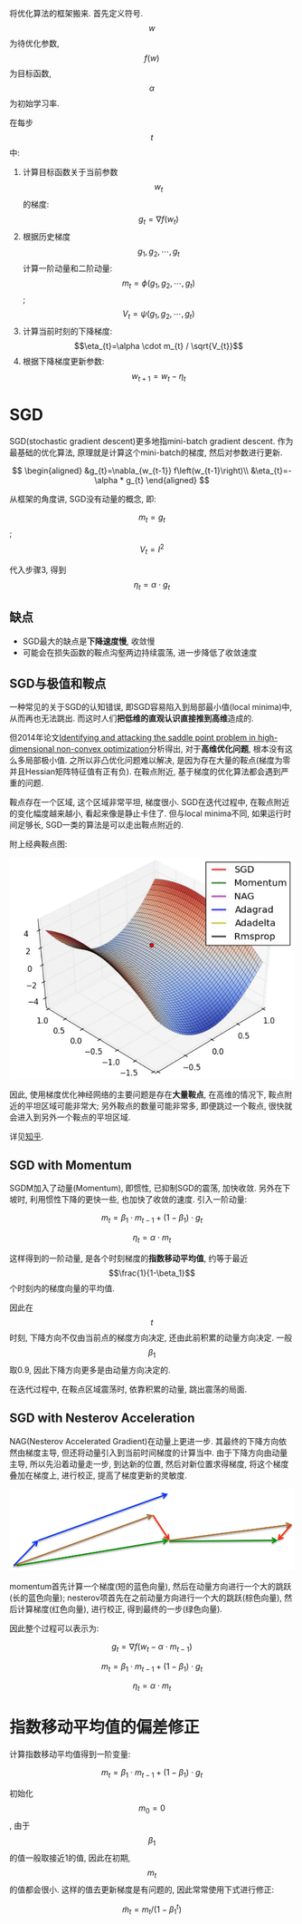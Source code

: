 将优化算法的框架搬来. 首先定义符号. $$w$$为待优化参数, $$f(w)$$为目标函数, $$\alpha$$为初始学习率.

在每步$$t$$中:

1. 计算目标函数关于当前参数$$w_t$$的梯度: $$g_{t}=\nabla f\left(w_{t}\right)$$
2. 根据历史梯度$$g_{1}, g_{2}, \cdots, g_{t}$$计算一阶动量和二阶动量: $$m_{t}=\phi\left(g_{1}, g_{2}, \cdots, g_{t}\right)$$; $$V_{t}=\psi\left(g_{1}, g_{2}, \cdots, g_{t}\right)$$
3. 计算当前时刻的下降梯度: $$\eta_{t}=\alpha \cdot m_{t} / \sqrt{V_{t}}$$
4. 根据下降梯度更新参数: $$w_{t+1}=w_{t}-\eta_{t}$$

# SGD

SGD(stochastic gradient descent)更多地指mini-batch gradient descent. 作为最基础的优化算法, 原理就是计算这个mini-batch的梯度, 然后对参数进行更新.

$$
\begin{aligned}
&g_{t}=\nabla_{w_{t-1}} f\left(w_{t-1}\right)\\
&\eta_{t}=-\alpha * g_{t}
\end{aligned}
$$

从框架的角度讲, SGD没有动量的概念, 即:

$$m_t=g_t$$; $$V_t=I^2$$

代入步骤3, 得到$$\eta_t=\alpha\cdot g_t$$

## 缺点

- SGD最大的缺点是**下降速度慢**, 收敛慢
- 可能会在损失函数的鞍点沟壑两边持续震荡, 进一步降低了收敛速度

## SGD与极值和鞍点

一种常见的关于SGD的认知错误, 即SGD容易陷入到局部最小值(local minima)中, 从而再也无法跳出. 而这时人们**把低维的直观认识直接推到高维**造成的.

但2014年论文[Identifying and attacking the saddle point problem in high-dimensional non-convex optimization](https://arxiv.org/abs/1406.2572v1)分析得出, 对于**高维优化问题**, 根本没有这么多局部极小值. 之所以非凸优化问题难以解决, 是因为存在大量的鞍点(梯度为零并且Hessian矩阵特征值有正有负). 在鞍点附近, 基于梯度的优化算法都会遇到严重的问题.

鞍点存在一个区域, 这个区域非常平坦, 梯度很小. SGD在迭代过程中, 在鞍点附近的变化幅度越来越小, 看起来像是静止卡住了. 但与local minima不同, 如果运行时间足够长, SGD一类的算法是可以走出鞍点附近的.

附上经典鞍点图:

![](img/saddle_point_evaluation_optimizers.gif)

因此, 使用梯度优化神经网络的主要问题是存在**大量鞍点**, 在高维的情况下, 鞍点附近的平坦区域可能非常大; 另外鞍点的数量可能非常多, 即便跳过一个鞍点, 很快就会进入到另外一个鞍点的平坦区域.

详见[知乎](https://www.zhihu.com/question/52782960/answer/133724696).

## SGD with Momentum

SGDM加入了动量(Momentum), 即惯性, 已抑制SGD的震荡, 加快收敛. 另外在下坡时, 利用惯性下降的更快一些, 也加快了收敛的速度. 引入一阶动量:

$$m_{t}=\beta_{1} \cdot m_{t-1}+\left(1-\beta_{1}\right) \cdot g_{t}$$

$$\eta_t=\alpha\cdot m_t$$

这样得到的一阶动量, 是各个时刻梯度的**指数移动平均值**, 约等于最近$$\frac{1}{1-\beta_1}$$个时刻内的梯度向量的平均值.

因此在$$t$$时刻, 下降方向不仅由当前点的梯度方向决定, 还由此前积累的动量方向决定. 一般$$\beta_1$$取0.9, 因此下降方向更多是由动量方向决定的.

在迭代过程中, 在鞍点区域震荡时, 依靠积累的动量, 跳出震荡的局面.

## SGD with Nesterov Acceleration

NAG(Nesterov Accelerated Gradient)在动量上更进一步. 其最终的下降方向依然由梯度主导, 但还将动量引入到当前时间梯度的计算当中. 由于下降方向由动量主导, 所以先沿着动量走一步, 到达新的位置, 然后对新位置求得梯度, 将这个梯度叠加在梯度上, 进行校正, 提高了梯度更新的灵敏度.

![](img/fecd469405501ad82788f068985b25cb_1440w.png)

momentum首先计算一个梯度(短的蓝色向量), 然后在动量方向进行一个大的跳跃(长的蓝色向量); nesterov项首先在之前动量方向进行一个大的跳跃(棕色向量), 然后计算梯度(红色向量), 进行校正, 得到最终的一步(绿色向量).

因此整个过程可以表示为:

$$g_{t}=\nabla f\left(w_{t}-\alpha \cdot m_{t-1} \right)$$

$$m_{t}=\beta_{1} \cdot m_{t-1}+\left(1-\beta_{1}\right) \cdot g_{t}$$

$$\eta_t=\alpha\cdot m_t$$

# 指数移动平均值的偏差修正

计算指数移动平均值得到一阶变量:

$$m_{t}=\beta_{1} \cdot m_{t-1}+\left(1-\beta_{1}\right) \cdot g_{t}$$

初始化$$m_{0} = 0$$, 由于$$\beta_1$$的值一般取接近1的值, 因此在初期, $$m_{t}$$的值都会很小. 这样的值去更新梯度是有问题的, 因此常常使用下式进行修正:

$$\tilde{m}_{t}=m_{t} /\left(1-\beta_{1}^{t}\right)$$
